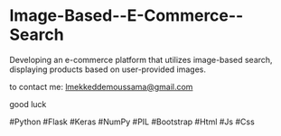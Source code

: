 # Image-Based--E-Commerce--Search

Developing an e-commerce platform that utilizes image-based search, displaying products based on user-provided images.

to contact me: lmekkeddemoussama@gmail.com

good luck

#Python #Flask #Keras #NumPy #PIL #Bootstrap #Html #Js #Css
